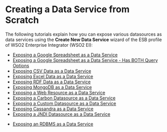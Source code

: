 # Creating a Data Service from Scratch

The following tutorials explain how you can expose various
datasources as data services using the **Create New Data Service**
wizard of the ESB profile of WSO2 Enterprise Integrator (WSO2 EI):

-   [Exposing a Google Spreadsheet as a Data
    Service](_Exposing_a_Google_Spreadsheet_as_a_Data_Service_)
-   [Exposing a Google Spreadsheet as a Data Service - Has BOTH Query
    Options](_Exposing_a_Google_Spreadsheet_as_a_Data_Service_-_Has_BOTH_Query_Options_)
-   [Exposing CSV Data as a Data
    Service](_Exposing_CSV_Data_as_a_Data_Service_)
-   [Exposing Excel Data as a Data
    Service](_Exposing_Excel_Data_as_a_Data_Service_)
-   [Exposing RDF Data as a Data
    Service](_Exposing_RDF_Data_as_a_Data_Service_)
-   [Exposing MongoDB as a Data
    Service](_Exposing_MongoDB_as_a_Data_Service_)
-   [Exposing a Web Resource as a Data
    Service](_Exposing_a_Web_Resource_as_a_Data_Service_)
-   [Exposing a Carbon Datasource as a Data
    Service](_Exposing_a_Carbon_Datasource_as_a_Data_Service_)
-   [Exposing a Custom Datasource as a Data
    Service](_Exposing_a_Custom_Datasource_as_a_Data_Service_)
-   [Exposing Cassandra as a Data
    Service](_Exposing_Cassandra_as_a_Data_Service_)
-   [Exposing a JNDI Datasource as a Data
    Service](_Exposing_a_JNDI_Datasource_as_a_Data_Service_)

<!-- -->

-   [Exposing an RDBMS as a Data
    Service](https://docs.wso2.com/display/EI650/Exposing+a+Datasource+as+a+Data+Service)
